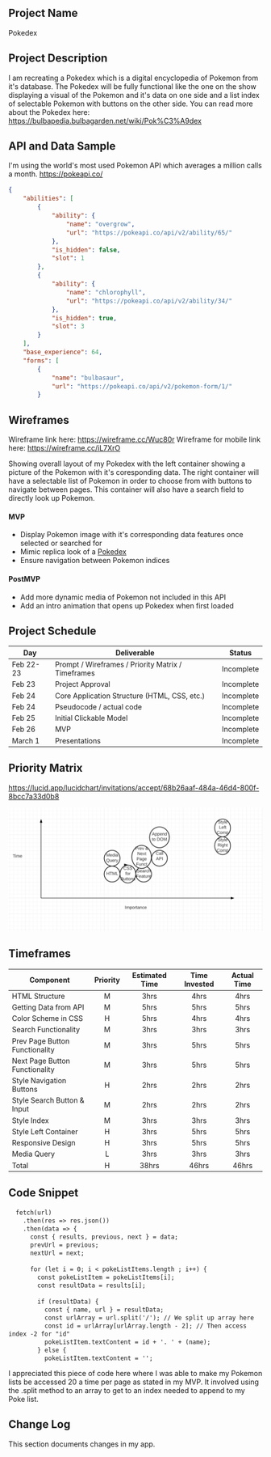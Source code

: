 ## Project Name

Pokedex

## Project Description

I am recreating a Pokedex which is a digital encyclopedia of Pokemon from it's database. The Pokedex will be fully functional like the one on the show displaying a visual of the Pokemon and it's data on one side and a list index of selectable Pokemon with buttons on the other side. You can read more about the Pokedex here: <https://bulbapedia.bulbagarden.net/wiki/Pok%C3%A9dex>

## API and Data Sample

I'm using the world's most used Pokemon API which averages a million calls a month. https://pokeapi.co/

```json
{
    "abilities": [
        {
            "ability": {
                "name": "overgrow",
                "url": "https://pokeapi.co/api/v2/ability/65/"
            },
            "is_hidden": false,
            "slot": 1
        },
        {
            "ability": {
                "name": "chlorophyll",
                "url": "https://pokeapi.co/api/v2/ability/34/"
            },
            "is_hidden": true,
            "slot": 3
        }
    ],
    "base_experience": 64,
    "forms": [
        {
            "name": "bulbasaur",
            "url": "https://pokeapi.co/api/v2/pokemon-form/1/"
        }
```

## Wireframes

Wireframe link here: https://wireframe.cc/Wuc80r
Wireframe for mobile link here: https://wireframe.cc/iL7XrO

Showing overall layout of my Pokedex with the left container showing a picture of the Pokemon with it's coresponding data. The right container will have a selectable list of Pokemon in order to choose from with buttons to navigate between pages. This container will also have a search field to directly look up Pokemon.

#### MVP 

- Display Pokemon image with it's corresponding data features once selected or searched for 
- Mimic replica look of a [Pokedex](https://bulbapedia.bulbagarden.net/wiki/Pok%C3%A9dex) 
- Ensure navigation between Pokemon indices 

#### PostMVP  

- Add more dynamic media of Pokemon not included in this API
- Add an intro animation that opens up Pokedex when first loaded

## Project Schedule

|  Day | Deliverable | Status
|---|---| ---|
|Feb 22-23| Prompt / Wireframes / Priority Matrix / Timeframes | Incomplete
|Feb 23| Project Approval | Incomplete
|Feb 24| Core Application Structure (HTML, CSS, etc.) | Incomplete
|Feb 24| Pseudocode / actual code | Incomplete
|Feb 25| Initial Clickable Model  | Incomplete
|Feb 26| MVP | Incomplete
|March 1| Presentations | Incomplete

## Priority Matrix

https://lucid.app/lucidchart/invitations/accept/68b26aaf-484a-46d4-800f-8bcc7a33d0b8

<img src="./priority-matrix2.png" alt="priority-matrix">

## Timeframes

| Component | Priority | Estimated Time | Time Invested | Actual Time |
| --- | :---: |  :---: | :---: | :---: |
| HTML Structure| M | 3hrs| 4hrs | 4hrs |
| Getting Data from API | M | 5hrs| 5hrs | 5hrs |
| Color Scheme in CSS | H | 5hrs | 4hrs | 4hrs |
| Search Functionality | M | 3hrs | 3hrs | 3hrs |
| Prev Page Button Functionality | M | 3hrs | 5hrs | 5hrs |
| Next Page Button Functionality | M | 3hrs | 5hrs | 5hrs |
| Style Navigation Buttons | H | 2hrs | 2hrs | 2hrs |
| Style Search Button & Input | M | 2hrs | 2hrs | 2hrs |
| Style Index | M | 3hrs | 3hrs | 3hrs | 
| Style Left Container | H | 3hrs | 5hrs | 5hrs |
| Responsive Design | H | 3hrs | 5hrs | 5hrs | 
| Media Query | L | 3hrs | 3hrs | 3hrs |
| Total | H | 38hrs| 46hrs | 46hrs |

## Code Snippet

``` const fetchPokeList = url => {
  fetch(url)
    .then(res => res.json())
    .then(data => {
      const { results, previous, next } = data;
      prevUrl = previous;
      nextUrl = next;

      for (let i = 0; i < pokeListItems.length ; i++) {
        const pokeListItem = pokeListItems[i];
        const resultData = results[i];

        if (resultData) {
          const { name, url } = resultData;
          const urlArray = url.split('/'); // We split up array here 
          const id = urlArray[urlArray.length - 2]; // Then access index -2 for "id"
          pokeListItem.textContent = id + '. ' + (name);
        } else {
          pokeListItem.textContent = ''; 
``` 
I appreciated this piece of code here where I was able to make my Pokemon lists be accessed 20 a time per page as stated in my MVP. It involved using the .split method to an array to get to an index needed to append to my Poke list.



## Change Log
This section documents changes in my app.
